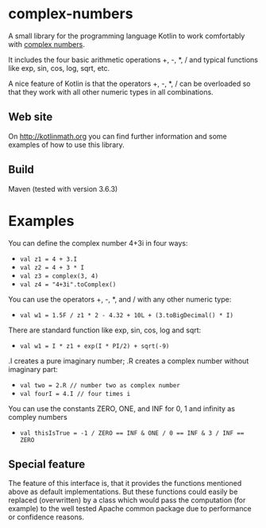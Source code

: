 # complex-numbers
A small library for the programming language Kotlin to work comfortably with 
[complex numbers](https://en.wikipedia.org/wiki/Complex_number). 

It includes the four basic arithmetic operations +, -, *, / and
typical functions like exp, sin, cos, log, sqrt, etc.

A nice feature of Kotlin is that the operators +, -, *, / can be overloaded so that
they work with all other numeric types in all combinations.  

## Web site
On http://kotlinmath.org you can find further information and some examples 
of how to use this library.

## Build
Maven (tested with version 3.6.3)

# Examples 
You can define the complex number 4+3i in four ways:
* ```val z1 = 4 + 3.I```
* ```val z2 = 4 + 3 * I```
* ```val z3 = complex(3, 4)```
* ```val z4 = "4+3i".toComplex()```

You can use the operators +, -, *, and / with any other numeric type:
* ```val w1 = 1.5F / z1 * 2 - 4.32 + 10L + (3.toBigDecimal() * I)```

There are standard function like exp, sin, cos, log and sqrt:
* ```val w1 = I * z1 + exp(I * PI/2) + sqrt(-9)```

.I creates a pure imaginary number; .R creates a complex number without imaginary part:
* ```val two = 2.R // number two as complex number```
* ```val fourI = 4.I // four times i```

You can use the constants ZERO, ONE, and INF for 0, 1 and infinity as compley numbers
* ```val thisIsTrue = -1 / ZERO == INF & ONE / 0 == INF & 3 / INF == ZERO```

## Special feature
The feature of this interface is, that it provides the functions mentioned above as default
implementations. But these functions could easily be replaced (overwritten) by a class which
would pass the computation (for example) to the well tested Apache common package due to
performance or confidence reasons. 